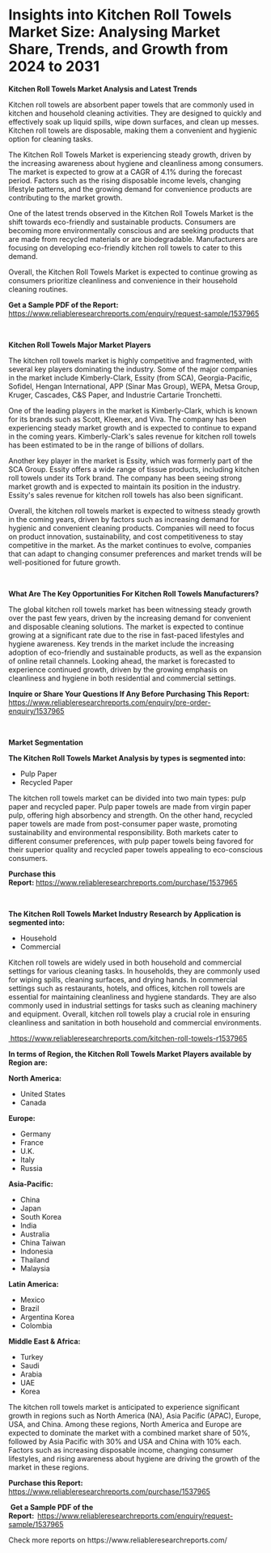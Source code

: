 <p><h1>Insights into Kitchen Roll Towels Market Size: Analysing Market Share, Trends, and Growth from 2024 to 2031</h1></p><p><strong>Kitchen Roll Towels Market Analysis and Latest Trends</strong></p>
<p><p>Kitchen roll towels are absorbent paper towels that are commonly used in kitchen and household cleaning activities. They are designed to quickly and effectively soak up liquid spills, wipe down surfaces, and clean up messes. Kitchen roll towels are disposable, making them a convenient and hygienic option for cleaning tasks.</p><p>The Kitchen Roll Towels Market is experiencing steady growth, driven by the increasing awareness about hygiene and cleanliness among consumers. The market is expected to grow at a CAGR of 4.1% during the forecast period. Factors such as the rising disposable income levels, changing lifestyle patterns, and the growing demand for convenience products are contributing to the market growth.</p><p>One of the latest trends observed in the Kitchen Roll Towels Market is the shift towards eco-friendly and sustainable products. Consumers are becoming more environmentally conscious and are seeking products that are made from recycled materials or are biodegradable. Manufacturers are focusing on developing eco-friendly kitchen roll towels to cater to this demand.</p><p>Overall, the Kitchen Roll Towels Market is expected to continue growing as consumers prioritize cleanliness and convenience in their household cleaning routines.</p></p>
<p><strong>Get a Sample PDF of the Report:&nbsp;</strong> <a href="https://www.reliableresearchreports.com/enquiry/request-sample/1537965">https://www.reliableresearchreports.com/enquiry/request-sample/1537965</a></p>
<p>&nbsp;</p>
<p><strong>Kitchen Roll Towels Major Market Players</strong></p>
<p><p>The kitchen roll towels market is highly competitive and fragmented, with several key players dominating the industry. Some of the major companies in the market include Kimberly-Clark, Essity (from SCA), Georgia-Pacific, Sofidel, Hengan International, APP (Sinar Mas Group), WEPA, Metsa Group, Kruger, Cascades, C&S Paper, and Industrie Cartarie Tronchetti.</p><p>One of the leading players in the market is Kimberly-Clark, which is known for its brands such as Scott, Kleenex, and Viva. The company has been experiencing steady market growth and is expected to continue to expand in the coming years. Kimberly-Clark's sales revenue for kitchen roll towels has been estimated to be in the range of billions of dollars.</p><p>Another key player in the market is Essity, which was formerly part of the SCA Group. Essity offers a wide range of tissue products, including kitchen roll towels under its Tork brand. The company has been seeing strong market growth and is expected to maintain its position in the industry. Essity's sales revenue for kitchen roll towels has also been significant.</p><p>Overall, the kitchen roll towels market is expected to witness steady growth in the coming years, driven by factors such as increasing demand for hygienic and convenient cleaning products. Companies will need to focus on product innovation, sustainability, and cost competitiveness to stay competitive in the market. As the market continues to evolve, companies that can adapt to changing consumer preferences and market trends will be well-positioned for future growth.</p></p>
<p>&nbsp;</p>
<p><strong>What Are The Key Opportunities For Kitchen Roll Towels Manufacturers?</strong></p>
<p><p>The global kitchen roll towels market has been witnessing steady growth over the past few years, driven by the increasing demand for convenient and disposable cleaning solutions. The market is expected to continue growing at a significant rate due to the rise in fast-paced lifestyles and hygiene awareness. Key trends in the market include the increasing adoption of eco-friendly and sustainable products, as well as the expansion of online retail channels. Looking ahead, the market is forecasted to experience continued growth, driven by the growing emphasis on cleanliness and hygiene in both residential and commercial settings.</p></p>
<p><strong>Inquire or Share Your Questions If Any Before Purchasing This Report:</strong> <a href="https://www.reliableresearchreports.com/enquiry/pre-order-enquiry/1537965">https://www.reliableresearchreports.com/enquiry/pre-order-enquiry/1537965</a></p>
<p>&nbsp;</p>
<p><strong>Market Segmentation</strong></p>
<p><strong>The Kitchen Roll Towels Market Analysis by types is segmented into:</strong></p>
<p><ul><li>Pulp Paper</li><li>Recycled Paper</li></ul></p>
<p><p>The kitchen roll towels market can be divided into two main types: pulp paper and recycled paper. Pulp paper towels are made from virgin paper pulp, offering high absorbency and strength. On the other hand, recycled paper towels are made from post-consumer paper waste, promoting sustainability and environmental responsibility. Both markets cater to different consumer preferences, with pulp paper towels being favored for their superior quality and recycled paper towels appealing to eco-conscious consumers.</p></p>
<p><strong>Purchase this Report:&nbsp;</strong><a href="https://www.reliableresearchreports.com/purchase/1537965">https://www.reliableresearchreports.com/purchase/1537965</a></p>
<p>&nbsp;</p>
<p><strong>The Kitchen Roll Towels Market Industry Research by Application is segmented into:</strong></p>
<p><ul><li>Household</li><li>Commercial</li></ul></p>
<p><p>Kitchen roll towels are widely used in both household and commercial settings for various cleaning tasks. In households, they are commonly used for wiping spills, cleaning surfaces, and drying hands. In commercial settings such as restaurants, hotels, and offices, kitchen roll towels are essential for maintaining cleanliness and hygiene standards. They are also commonly used in industrial settings for tasks such as cleaning machinery and equipment. Overall, kitchen roll towels play a crucial role in ensuring cleanliness and sanitation in both household and commercial environments.</p></p>
<p><a href="https://www.reliableresearchreports.com/kitchen-roll-towels-r1537965">&nbsp;https://www.reliableresearchreports.com/kitchen-roll-towels-r1537965</a></p>
<p><strong>In terms of Region, the Kitchen Roll Towels Market Players available by Region are:</strong></p>
<p>
    <p> <strong> North America: </strong>
        <ul>
            <li>United States</li>
            <li>Canada</li>
        </ul>
        </p> 
    <p> <strong> Europe: </strong>
        <ul>
            <li>Germany</li>
            <li>France</li>
            <li>U.K.</li>
            <li>Italy</li>
            <li>Russia</li>
        </ul>
        </p> 
    <p> <strong> Asia-Pacific: </strong>
        <ul>
            <li>China</li>
            <li>Japan</li>
            <li>South Korea</li>
            <li>India</li>
            <li>Australia</li>
            <li>China Taiwan</li>
            <li>Indonesia</li>
            <li>Thailand</li>
            <li>Malaysia</li>
        </ul>
        </p> 
    <p> <strong> Latin America: </strong>
        <ul>
            <li>Mexico</li>
            <li>Brazil</li>
            <li>Argentina Korea</li>
            <li>Colombia</li>
        </ul>
        </p> 
    <p> <strong> Middle East & Africa: </strong>
        <ul>
            <li>Turkey</li>
            <li>Saudi</li>
            <li>Arabia</li>
            <li>UAE</li>
            <li>Korea</li>
        </ul>
    </p>
    </p>
<p><p>The kitchen roll towels market is anticipated to experience significant growth in regions such as North America (NA), Asia Pacific (APAC), Europe, USA, and China. Among these regions, North America and Europe are expected to dominate the market with a combined market share of 50%, followed by Asia Pacific with 30% and USA and China with 10% each. Factors such as increasing disposable income, changing consumer lifestyles, and rising awareness about hygiene are driving the growth of the market in these regions.</p></p>
<p><strong>Purchase this Report: </strong><a href="https://www.reliableresearchreports.com/purchase/1537965">https://www.reliableresearchreports.com/purchase/1537965</a></p>
<p>&nbsp;<strong>Get a Sample PDF of the Report:&nbsp;&nbsp;</strong><a href="https://www.reliableresearchreports.com/enquiry/request-sample/1537965">https://www.reliableresearchreports.com/enquiry/request-sample/1537965</a></p>
<p><strong></strong></p>
<p>Check more reports on https://www.reliableresearchreports.com/</p>